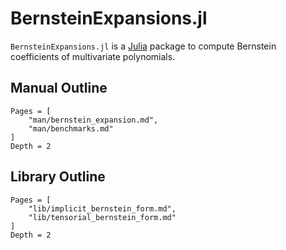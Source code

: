 # BernsteinExpansions.jl

`BernsteinExpansions.jl` is a [Julia](http://julialang.org) package to compute
Bernstein coefficients of multivariate polynomials.

## Manual Outline

```@contents
Pages = [
    "man/bernstein_expansion.md",
    "man/benchmarks.md"
]
Depth = 2
```

## Library Outline

```@contents
Pages = [
    "lib/implicit_bernstein_form.md",
    "lib/tensorial_bernstein_form.md"
]
Depth = 2
```
